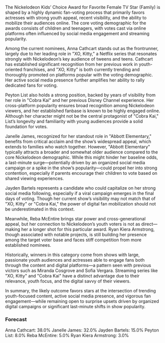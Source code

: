 The Nickelodeon Kids’ Choice Award for Favorite Female TV Star (Family) is shaped by a highly dynamic fan-voting process that primarily favors actresses with strong youth appeal, recent visibility, and the ability to mobilize their audiences online. The core voting demographic for the awards consists of children and teenagers, with votes cast via online platforms often influenced by social media engagement and streaming popularity.

Among the current nominees, Anna Cathcart stands out as the frontrunner, largely due to her leading role in "XO, Kitty," a Netflix series that resonates strongly with Nickelodeon’s key audience of tweens and teens. Cathcart has established significant recognition from her previous work in youth-oriented franchises, and "XO, Kitty" is both currently trending and thoroughly promoted on platforms popular with the voting demographic. Her active social media presence further amplifies her ability to rally dedicated fans for voting.

Peyton List also holds a strong position, backed by years of visibility from her role in "Cobra Kai" and her previous Disney Channel experience. Her cross-platform popularity ensures broad recognition among Nickelodeon viewers, and her established fanbase is known to be highly engaged online. Although her character might not be the central protagonist of "Cobra Kai," List’s longevity and familiarity with young audiences provide a solid foundation for votes.

Janelle James, recognized for her standout role in "Abbott Elementary," benefits from critical acclaim and the show’s widespread appeal, which extends to families who watch together. However, "Abbott Elementary" typically attracts a broader and somewhat older audience compared to the core Nickelodeon demographic. While this might hinder her baseline odds, a last-minute surge—potentially driven by an organized social media campaign or a spike in the show’s popularity—could propel her into strong contention, especially if parents encourage their children to vote based on shared viewing experiences.

Jayden Bartels represents a candidate who could capitalize on her strong social media following, especially if a viral campaign emerges in the final days of voting. Though her current show’s visibility may not match that of "XO, Kitty" or "Cobra Kai," the power of digital fan mobilization should not be underestimated in this context.

Meanwhile, Reba McEntire brings star power and cross-generational appeal, but her connection to Nickelodeon’s youth voters is not as direct—making her a longer shot for this particular award. Ryan Kiera Armstrong, though associated with notable projects, is still building her presence among the target voter base and faces stiff competition from more established nominees.

Historically, winners in this category come from shows with large, passionate youth audiences and actresses able to engage fans both through the content and digital platforms—a pattern seen with previous victors such as Miranda Cosgrove and Sofia Vergara. Streaming series like "XO, Kitty" and "Cobra Kai" have a distinct advantage due to their relevance, youth focus, and the digital savvy of their viewers.

In summary, the likely outcome favors stars at the intersection of trending youth-focused content, active social media presence, and vigorous fan engagement—while remaining open to surprise upsets driven by organized digital campaigns or significant last-minute shifts in show popularity.

### Forecast

Anna Cathcart: 38.0%
Janelle James: 32.0%
Jayden Bartels: 15.0%
Peyton List: 8.0%
Reba McEntire: 5.0%
Ryan Kiera Armstrong: 3.0%
